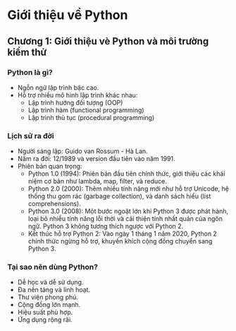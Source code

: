 # Giới thiệu về Python
## Chương 1: Giới thiệu vè Python và môi trường kiểm thử
### Python là gì?
- Ngỗn ngữ lập trình bậc cao.
- Hỗ trợ nhiều mô hình lập trình khác nhau:
    - Lập trình hướng đối tượng (OOP)
    - Lập trình hàm (functional programming)
    - Lập trình thủ tục (procedural programming)

### Lịch sử ra đời
- Người sáng lập: Guido van Rossum - Hà Lan.
- Năm ra đời: 12/1989 và version đầu tiên vào năm 1991.
- Phiên bản quan trọng:
    - Python 1.0 (1994): Phiên bản đầu tiên chính thức, giới thiệu các khái niệm cơ bản như lambda, map, filter, và reduce.
    - Python 2.0 (2000): Thêm nhiều tính năng mới như hỗ trợ Unicode, hệ thống thu gom rác (garbage collection), và danh sách hiểu (list comprehensions).
    - Python 3.0 (2008): Một bước ngoặt lớn khi Python 3 được phát hành, loại bỏ nhiều tính năng lỗi thời và cải thiện tính nhất quán của ngôn ngữ. Python 3 không tương thích ngược với Python 2.
    - Kết thúc hỗ trợ Python 2: Vào ngày 1 tháng 1 năm 2020, Python 2 chính thức ngừng hỗ trợ, khuyến khích cộng đồng chuyển sang Python 3.

### Tại sao nên dùng Python?
- Dễ học và dễ sử dụng.
- Đa nền tảng và linh hoạt.
- Thư viện phong phú.
- Cộng đồng lớn mạnh.
- Hiệu suất phù hợp.
- Ứng dụng rộng rãi.
